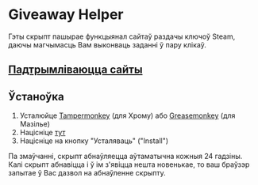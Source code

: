 # Giveaway Helper
Гэты скрыпт пашырае функцыянал сайтаў раздачы ключоў Steam, даючы магчымасць Вам выконваць заданні ў пару клікаў.

## [Падтрымліваюцца сайты](https://github.com/Citrinate/giveawayHelper#supported-sites)

## Ўстаноўка
1. Усталюйце [Tampermonkey](https://chrome.google.com/webstore/detail/tampermonkey/dhdgffkkebhmkfjojejmpbldmpobfkfo) (для Хрому) або [Greasemonkey](https://addons.mozilla.org/en-US/firefox/addon/greasemonkey/) (для Мазілье)
2. Націсніце [тут](https://raw.githubusercontent.com/Citrinate/giveawayHelper/master/giveawayHelper.user.js)
3. Націсніце на кнопку "Усталяваць" ("Install")

Па змаўчанні, скрыпт абнаўляецца аўтаматычна кожныя 24 гадзіны. Калі скрыпт абнавіцца і ў ім з'явіцца нешта новенькае, то ваш браўзэр запытае ў Вас дазвол на абнаўленне скрыпту.
